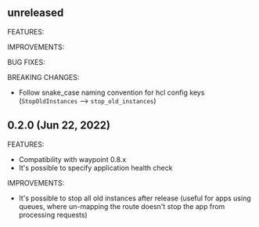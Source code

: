 
## unreleased

FEATURES:

IMPROVEMENTS:

BUG FIXES:

BREAKING CHANGES:
* Follow snake_case naming convention for hcl config keys (`StopOldInstances` --> `stop_old_instances`)


## 0.2.0 (Jun 22, 2022)

FEATURES:
* Compatibility with waypoint 0.8.x
* It's possible to specify application health check

IMPROVEMENTS:
* It's possible to stop all old instances after release (useful for apps using queues, where un-mapping the route doesn't stop the app from processing requests)
